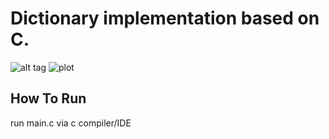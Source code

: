 # Dictionary implementation based on C.
![alt tag](https://github.com/orel1212/MyWorks/blob/main/General%20-%20programming%20languages/C/%E2%80%8F%E2%80%8Fintro.PNG)
![plot](https://github.com/orel1212/MyWorks/blob/main/General%20-%20programming%20languages/C/%E2%80%8F%E2%80%8Fsearch.PNG)
## How To Run
run main.c via c compiler/IDE
 
